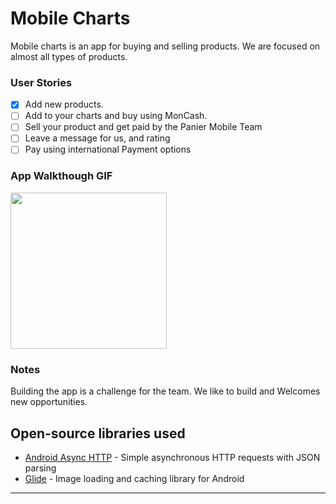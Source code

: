 # Mobile Charts
Mobile charts is an app for buying and selling products. We are focused on almost all types of products.

### User Stories



- [x] Add new products.
- [ ] Add to your charts and buy using MonCash.
- [ ] Sell your product and get paid by the Panier Mobile Team
- [ ] Leave a message for us, and rating
- [ ] Pay using international Payment options

### App Walkthough GIF


<img src="" width=250><br>

### Notes

Building the app is a challenge for the team. We like to build and Welcomes new opportunities.

## Open-source libraries used
- [Android Async HTTP](https://github.com/codepath/CPAsyncHttpClient) - Simple asynchronous HTTP requests with JSON parsing
- [Glide](https://github.com/bumptech/glide) - Image loading and caching library for Android
---




